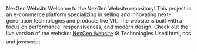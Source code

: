 
NexGen Website
Welcome to the NexGen Website repository! This project is an e-commerce platform specializing in selling and innovating next-generation technologies and products like VR.
The website is built with a focus on performance, responsiveness, and modern design.
Check out the live version of the website: [NexGen Website](https://adithyavijay.github.io/nexGen-website/aboutus.html) 
🛠 Technologies Used 
html, css and javascript
